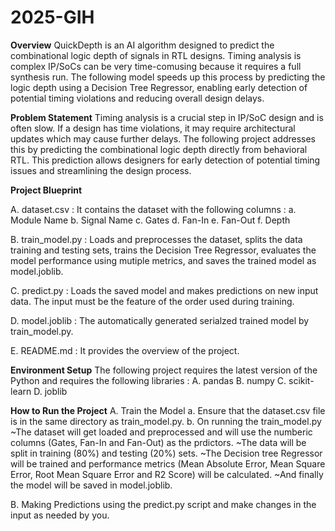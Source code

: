 # 2025-GIH

**Overview**
QuickDepth is an AI algorithm designed to predict the combinational logic depth of signals in RTL designs. Timing analysis is complex IP/SoCs can be very time-comusing because it requires a full synthesis run. The following model speeds up this process by predicting the logic depth using a Decision Tree Regressor, enabling early detection of potential timing violations and reducing overall design delays.

**Problem Statement**
Timing analysis is a crucial step in IP/SoC design and is often slow. If a design has time violations, it may require architectural updates which may cause further delays. The following project addresses this by predicting the combinational logic depth directly from behavioral RTL. This prediction allows designers for early detection of potential timing issues and streamlining the design process.

**Project Blueprint**

A. dataset.csv : It contains the dataset with the following columns :
  a. Module Name
  b. Signal Name
  c. Gates
  d. Fan-In
  e. Fan-Out
  f. Depth

B. train_model.py : 
   Loads and preprocesses the dataset,
   splits the data training and testing sets, 
   trains the Decision Tree Regressor, 
   evaluates the model performance using mutiple metrics, and 
   saves the trained model as model.joblib.

C. predict.py : 
   Loads the saved model and makes predictions on new input data. 
   The input must be the feature of the order used during training.

D. model.joblib : The automatically generated serialzed trained model by train_model.py.

E. README.md : It provides the overview of the project.

**Environment Setup**
The following project requires the latest version of the Python and requires the following libraries :
A. pandas
B. numpy
C. scikit-learn
D. joblib

**How to Run the Project**
A. Train the Model
  a. Ensure that the dataset.csv file is in the same directory as train_model.py.
  b. On running the train_model.py 
    ~The dataset will get loaded and preprocessed and will use the numberic columns (Gates, 
     Fan-In and Fan-Out) as the prdictors.
    ~The data will be split in training (80%) and testing (20%) sets.
    ~The Decision tree Regressor will be trained and performance metrics (Mean Absolute Error, 
     Mean Square Error, Root Mean Square Error and R2 Score) will be calculated.
    ~And finally the model will be saved in model.joblib.

B. Making Predictions using the predict.py script and make changes in the input as needed by you.
  
  
